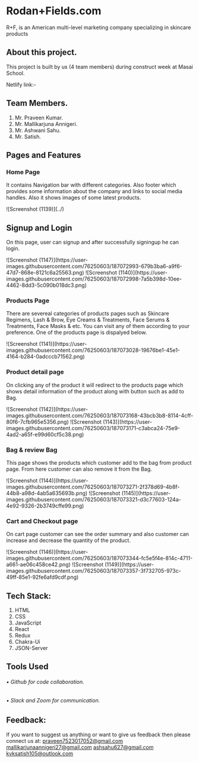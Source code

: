 # Rodan+Fields.com
<p>R+F, is an American multi-level marketing company specializing in skincare products</p>

## About this project.
<p>This project is built by us (4 team members) during construct week at Masai School.</p>
Netlify link:- 

## Team Members.
1.	Mr. Praveen Kumar.
2.	Mr. Mallikarjuna Annigeri.
3.	Mr. Ashwani Sahu.
4.	Mr. Satish.

## Pages and Features

### Home Page
<p>It contains Navigation bar with different categories. Also footer which provides some information about the company and links to social media handles. Also it shows images of some latest products.</p>
![Screenshot (1139)](../)


## Signup and Login 
<p>On this page, user can signup and after successfully signingup he can login.</p>
![Screenshot (1147)](https://user-images.githubusercontent.com/76250603/187072993-679b3ba6-a9f6-47d7-868e-8121c6a25563.png)
![Screenshot (1140)](https://user-images.githubusercontent.com/76250603/187072998-7a5b398d-10ee-4462-8dd3-5c090b018dc3.png)

### Products Page
<p>There are severeal categories of products pages such as Skincare Regimens, Lash & Brow, Eye Creams & Treatments, Face Serums & Treatments, Face Masks & etc. You can visit any of them according to your preference. One of the products page is dispalyed below.</p>
![Screenshot (1141)](https://user-images.githubusercontent.com/76250603/187073028-19676be1-45e1-4164-b284-0adcccb71562.png)

### Product detail page
<p>On clicking any of the product it will redirect to the products page which shows detail information of the product along with button such as add to Bag.</p>
![Screenshot (1142)](https://user-images.githubusercontent.com/76250603/187073168-43bcb3b8-8114-4cff-80f6-7cfb965e5356.png)
![Screenshot (1143)](https://user-images.githubusercontent.com/76250603/187073171-c3abca24-75e9-4ad2-a65f-e99d60cf5c38.png)

### Bag & review Bag
<p>This page shows the products which customer add to the bag from product page. From here customer can also remove it from the Bag.</p>
![Screenshot (1144)](https://user-images.githubusercontent.com/76250603/187073271-2f378d69-4b8f-44b8-a98d-4ab5a635693b.png)
![Screenshot (1145)](https://user-images.githubusercontent.com/76250603/187073321-d3c77603-124a-4e92-9326-2b3749cffe99.png)

### Cart and Checkout page
<p>On cart page customer can see the order summary and also customer can increase and decrease the quantity of the product.</p>
![Screenshot (1146)](https://user-images.githubusercontent.com/76250603/187073344-fc5e5f4e-814c-4711-a661-ae06c458ce42.png)
![Screenshot (1149)](https://user-images.githubusercontent.com/76250603/187073357-3f732705-973c-49ff-85e1-92fe6afd9cdf.png)

## Tech Stack:
1.	HTML
2.	CSS
3.	JavaScript
4.  React
5.  Redux
6.  Chakra-Ui
7.  JSON-Server

## Tools Used

###### • Github for code collaboration.
###### • Slack and Zoom for communication.

## Feedback:
If you want to suggest us anything or want to give us feedback then please connect us at: 
praveen7523017052@gmail.com
mallikarjunaannigeri27@gmail.com
ashsahu627@gmail.com
kvksatish105@outlook.com
